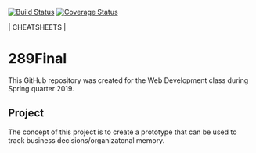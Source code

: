 [![Build Status](https://travis-ci.com/goudstad/om.svg?branch=master)](https://travis-ci.com/goudstad/om) [![Coverage Status](https://coveralls.io/repos/github/goudstad/om/badge.svg?branch=master)](https://coveralls.io/github/goudstad/om?branch=master)

\| CHEATSHEETS \|
# 289Final
This GitHub repository was created for the Web Development class during Spring quarter 2019.

## Project
The concept of this project is to create a prototype that can be used to track business decisions/organizatonal memory.

